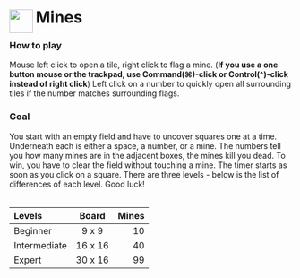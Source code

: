 
<h1>
	<img src="/res/icons/app-icon-mines" style="float: left; width: 42px; margin: 3px 5px 0 0;">
	Mines
</h1>

### How to play
Mouse left click to open a tile, right click to flag a mine. (**If 
you use a one button mouse or the trackpad, use Command(⌘)-click 
or Control(^)-click instead of right click**) Left click on a number
to quickly open all surrounding tiles if the number matches surrounding flags.

### Goal
You start with an empty field and have to uncover squares one at a time. 
Underneath each is either a space, a number, or a mine. The numbers tell 
you how many mines are in the adjacent boxes, the mines kill you dead. To 
win, you have to clear the field without touching a mine. The timer starts
as soon as you click on a square. There are three levels - below is the list of
differences of each level. Good luck!
<br><br>

| Levels         | Board   | Mines |
| :------------- | :-----: | -----:|
| Beginner       | 9 x 9   | 10    |
| Intermediate   | 16 x 16 | 40    |
| Expert         | 30 x 16 | 99    |

